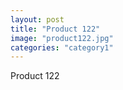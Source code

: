 ```yaml
---
layout: post
title: "Product 122"
image: "product122.jpg"
categories: "category1"
---
```

Product 122
